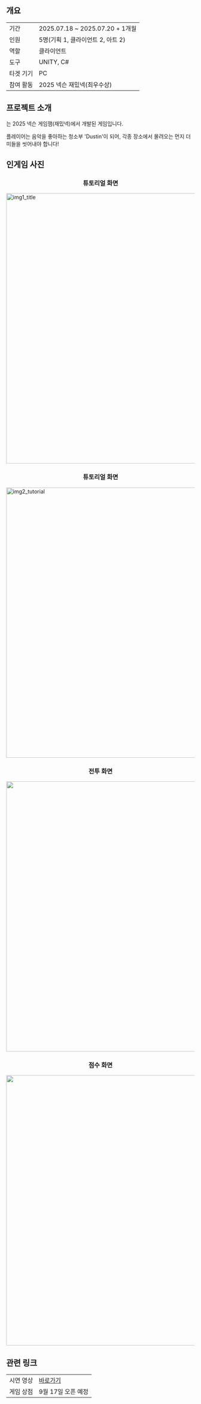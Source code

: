 ## 개요
<table>
  <tr><td>기간</td><td>2025.07.18 ~ 2025.07.20  + 1개월</td></tr>
  <tr><td>인원</td><td>5명(기획 1, 클라이언트 2, 아트 2)</td></tr>
  <tr><td>역할</td><td>클라이언트</td></tr>
  <tr><td>도구</td><td>UNITY, C#</td></tr>
  <tr><td>타겟 기기</td><td>PC</td></tr>
  <tr><td>참여 활동</td><td>2025 넥슨 재밌넥(최우수상)</td></tr>
</table>

## 프로젝트 소개
<Beat Dust>는 2025 넥슨 게임잼(재밌넥)에서 개발된 게임입니다.

플레이어는 음악을 좋아하는 청소부 'Dustin'이 되어, 각종 장소에서 몰려오는 먼지 더미들을 씻어내야 합니다!

## 인게임 사진
<h3 align="center">튜토리얼 화면</h3>
  <img width="1280" height="720" alt="img1_title" src="https://github.com/user-attachments/assets/6523dd6f-ef9a-4ae1-bddc-da716ea628cd" />
<p align="center">

</p>

<h3 align="center">튜토리얼 화면</h3>
  <img width="1280" height="720" alt="img2_tutorial" src="https://github.com/user-attachments/assets/969c5c16-1a5b-4dc4-83b7-46dbf460a651" />
<p align="center">

</p>

<h3 align="center">전투 화면</h3>

<p align="center">
<img width="1280" height="720" alt="img3_ingame1" src="https://github.com/user-attachments/assets/9d7d9063-ad9f-4a30-b522-277311fab6bd" />

</p>

<h3 align="center">점수 화면</h3>

<p align="center">
  <img width="1280" height="720" alt="img6_result" src="https://github.com/user-attachments/assets/5c46caee-c5af-4f01-bfd3-c78a2369a775" />
</p>

## 관련 링크
<table>
  <tr><td>시연 영상</td><td><a href="https://www.youtube.com/watch?v=NJPbLlls3Vc&feature=youtu.be">바로가기</a></td></tr>
  <tr><td>게임 상점</td><td>9월 17일 오픈 예정</a></td></tr>
</table>
